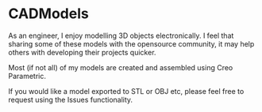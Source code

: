 # CADModels

As an engineer, I enjoy modelling 3D objects electronically.  I feel that sharing some of these models with the opensource community, it may help others with developing their projects quicker.

Most (if not all) of my models are created and assembled using Creo Parametric.

If you would like a model exported to STL or OBJ etc, please feel free to request using the Issues functionality.

